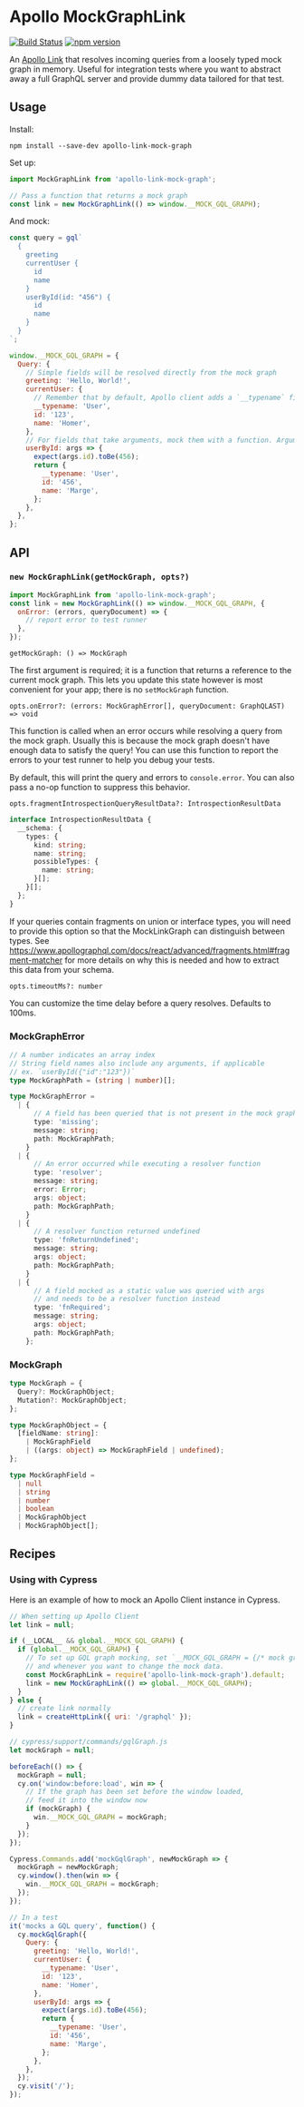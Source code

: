 # Apollo MockGraphLink

[![Build Status](https://travis-ci.org/dallonf/apollo-link-mock-graph.svg?branch=master)](https://travis-ci.org/dallonf/apollo-link-mock-graph)
[![npm version](https://img.shields.io/npm/v/apollo-link-mock-graph.svg)](https://www.npmjs.com/package/apollo-link-mock-graph)

An [Apollo Link](https://www.apollographql.com/docs/link/) that resolves incoming queries from a loosely typed mock graph in memory. Useful for integration tests where you want to abstract away a full GraphQL server and provide dummy data tailored for that test.

## Usage

Install:

```
npm install --save-dev apollo-link-mock-graph
```

Set up:

```js
import MockGraphLink from 'apollo-link-mock-graph';

// Pass a function that returns a mock graph
const link = new MockGraphLink(() => window.__MOCK_GQL_GRAPH);
```

And mock:

```js
const query = gql`
  {
    greeting
    currentUser {
      id
      name
    }
    userById(id: "456") {
      id
      name
    }
  }
`;

window.__MOCK_GQL_GRAPH = {
  Query: {
    // Simple fields will be resolved directly from the mock graph
    greeting: 'Hello, World!',
    currentUser: {
      // Remember that by default, Apollo client adds a `__typename` field to every queried object
      __typename: 'User',
      id: '123',
      name: 'Homer',
    },
    // For fields that take arguments, mock them with a function. Arguments are passed as an object.
    userById: args => {
      expect(args.id).toBe(456);
      return {
        __typename: 'User',
        id: '456',
        name: 'Marge',
      };
    },
  },
};
```

## API

### `new MockGraphLink(getMockGraph, opts?)`

```js
import MockGraphLink from 'apollo-link-mock-graph';
const link = new MockGraphLink(() => window.__MOCK_GQL_GRAPH, {
  onError: (errors, queryDocument) => {
    // report error to test runner
  },
});
```

`getMockGraph: () => MockGraph`

The first argument is required; it is a function that returns a reference to the current mock graph. This lets you update this state however is most convenient for your app; there is no `setMockGraph` function.

`opts.onError?: (errors: MockGraphError[], queryDocument: GraphQLAST) => void`

This function is called when an error occurs while resolving a query from the mock graph. Usually this is because the mock graph doesn't have enough data to satisfy the query! You can use this function to report the errors to your test runner to help you debug your tests.

By default, this will print the query and errors to `console.error`. You can also pass a no-op function to suppress this behavior.

`opts.fragmentIntrospectionQueryResultData?: IntrospectionResultData`

```ts
interface IntrospectionResultData {
  __schema: {
    types: {
      kind: string;
      name: string;
      possibleTypes: {
        name: string;
      }[];
    }[];
  };
}
```

If your queries contain fragments on union or interface types, you will need to provide this option so that the MockLinkGraph can distinguish between types. See https://www.apollographql.com/docs/react/advanced/fragments.html#fragment-matcher for more details on why this is needed and how to extract this data from your schema.

`opts.timeoutMs?: number`

You can customize the time delay before a query resolves. Defaults to 100ms.

### MockGraphError

```ts
// A number indicates an array index
// String field names also include any arguments, if applicable
// ex. `userById({"id":"123"})`
type MockGraphPath = (string | number)[];

type MockGraphError =
  | {
      // A field has been queried that is not present in the mock graph
      type: 'missing';
      message: string;
      path: MockGraphPath;
    }
  | {
      // An error occurred while executing a resolver function
      type: 'resolver';
      message: string;
      error: Error;
      args: object;
      path: MockGraphPath;
    }
  | {
      // A resolver function returned undefined
      type: 'fnReturnUndefined';
      message: string;
      args: object;
      path: MockGraphPath;
    }
  | {
      // A field mocked as a static value was queried with args
      // and needs to be a resolver function instead
      type: 'fnRequired';
      message: string;
      args: object;
      path: MockGraphPath;
    };
```

### MockGraph

```ts
type MockGraph = {
  Query?: MockGraphObject;
  Mutation?: MockGraphObject;
};

type MockGraphObject = {
  [fieldName: string]:
    | MockGraphField
    | ((args: object) => MockGraphField | undefined);
};

type MockGraphField =
  | null
  | string
  | number
  | boolean
  | MockGraphObject
  | MockGraphObject[];
```

## Recipes

### Using with Cypress

Here is an example of how to mock an Apollo Client instance in Cypress.

```js
// When setting up Apollo Client
let link = null;

if (__LOCAL__ && global.__MOCK_GQL_GRAPH) {
  if (global.__MOCK_GQL_GRAPH) {
    // To set up GQL graph mocking, set `__MOCK_GQL_GRAPH = {/* mock graph data goes here */}` before the app inits
    // and whenever you want to change the mock data.
    const MockGraphLink = require('apollo-link-mock-graph').default;
    link = new MockGraphLink(() => global.__MOCK_GQL_GRAPH);
  }
} else {
  // create link normally
  link = createHttpLink({ uri: '/graphql' });
}
```

```js
// cypress/support/commands/gqlGraph.js
let mockGraph = null;

beforeEach(() => {
  mockGraph = null;
  cy.on('window:before:load', win => {
    // If the graph has been set before the window loaded,
    // feed it into the window now
    if (mockGraph) {
      win.__MOCK_GQL_GRAPH = mockGraph;
    }
  });
});

Cypress.Commands.add('mockGqlGraph', newMockGraph => {
  mockGraph = newMockGraph;
  cy.window().then(win => {
    win.__MOCK_GQL_GRAPH = mockGraph;
  });
});
```

```js
// In a test
it('mocks a GQL query', function() {
  cy.mockGqlGraph({
    Query: {
      greeting: 'Hello, World!',
      currentUser: {
        __typename: 'User',
        id: '123',
        name: 'Homer',
      },
      userById: args => {
        expect(args.id).toBe(456);
        return {
          __typename: 'User',
          id: '456',
          name: 'Marge',
        };
      },
    },
  });
  cy.visit('/');
});
```
